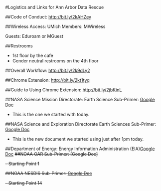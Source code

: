 #Logistics and Links for Ann Arbor Data Rescue

##Code of Conduct: http://bit.ly/2kAHZey

##Wireless Access:
UMich Members: MWireless

Guests: Eduroam or MGuest

##Restrooms
- 1st floor by the cafe
- Gender neutral restrooms on the 4th floor

##Overall Workflow: http://bit.ly/2k9dLy2

##Chrome Extension: http://bit.ly/2kt1tyq

##Guide to Using Chrome Extension: http://bit.ly/2jbKinL

##NASA Science Mission Directorate: Earth Science Sub-Primer: [Google Doc](https://docs.google.com/document/d/1asijucNkcg2qm4xmOOawChgnd9iS0DqbhUWjWC9riwU/edit)
- This is the one we started with today.

##NASA Science and Exploration Directorate Earth Sciences Sub-Primer: [Google Doc](https://docs.google.com/document/d/1MTEHXois01F_zh-_xJBYt1iUB03eXOzxpPsvhzQSgus/edit)
- This is the new document we started using just after 1pm today.

##Department of Energy: Energy Information Administration (EIA)[Google Doc](https://docs.google.com/document/d/1QcZ5URZCmr_YWFBxcBO-V-ri985WF3ScKeIrD5yXBew/edit)
~~##NOAA OAR Sub-Primer: [Google Doc]~~

~~- Starting Point 1~~

~~##NOAA NESDIS Sub-Primer: [Google Doc](https://docs.google.com/document/d/1DW5N6yO_7TLTvoLIgqm0Xrwuv546IwH1q-ad1tYImZk/edit)~~

~~- Starting Point 14~~

